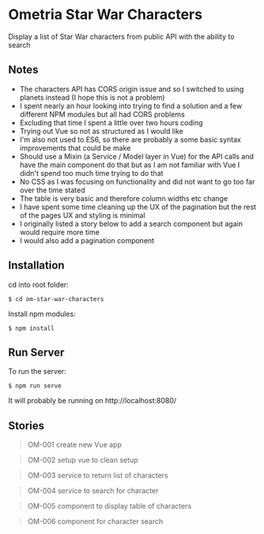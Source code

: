 # Ometria Star War Characters
Display a list of Star War characters from public API with the ability to search

## Notes

* The characters API has CORS origin issue and so I switched to using planets instead (I hope this is not a problem)
* I spent nearly an hour looking into trying to find a solution and a few different NPM modules but all had CORS problems
* Excluding that time I spent a little over two hours coding
* Trying out Vue so not as structured as I would like
* I'm also not used to ES6, so there are probably a some basic syntax improvements that could be make
* Should use a Mixin (a Service / Model layer in Vue) for the API calls and have the main component do that but as I am not familiar with Vue I didn't spend too much time trying to do that
* No CSS as I was focusing on functionality and did not want to go too far over the time stated
* The table is very basic and therefore column widths etc change
* I have spent some time cleaning up the UX of the pagination but the rest of the pages UX and styling is minimal
* I originally listed a story below to add a search component but again would require more time
* I would also add a pagination component


## Installation

cd into root folder:

```
$ cd om-star-war-characters
```

Install npm modules:


```
$ npm install
```

## Run Server

To run the server:

```
$ npm run serve
```
It will probably be running on http://localhost:8080/

## Stories

> OM-001 create new Vue app

> OM-002 setup vue to clean setup

> OM-003 service to return list of characters

> OM-004 service to search for character

> OM-005 component to display table of characters

> OM-006 component for character search
